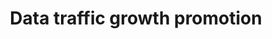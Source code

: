 ---
layout: tactic

title:  "Data traffic growth promotion"
tags: 
t-sort: "Dark Tactic"
t-type: "Unsustainable Pattern"
categories: cloud-computing
t-description: "One of the direct rebound effects of cloud migration, together with the dark tactics overconsumption and superfluous usages. By providing cheaper, less energy-intensive and easier-to-use technologies, the cloud computing paradigm tends to foster growth in data traffic and consumption and to enable the emergence of superfluous usages that were not possible before (e.g., using a navigation system on the phone although your car has one already built-in). This negates (at least partially) the promised energy savings. Cisco reveals evidences of such a traffic growth. The average traffic per capita per month was expected to grow from 12.9GB in 2016 to 35.5GB in 2021, while the number of Internet users would grow from 44% of the global population to 58% in the same period. This growth may not be caused solely by the shift to cloud computing but it remains an indicator of a potential rebound effect. Unfortunately, rebound and transformational effects are insufficiently discussed in the field and their multifaceted nature makes them hard to measure. Nonetheless, there exist definitions of rebound effects in cloud computing and frameworks to categorize them, paving the way to more precise assessment."
t-participant: "cloud-user, cloud-provider"
t-artifact: "Data produced on end-devices"
t-context: "Innovation with the creation of new products (hardware/software)"
t-feature: "Easy and cheap access to resources (e.g., storage, processing)"
t-intent: "Fostering more data traffic"
t-intentmeasure: "Amount of data traffic in the network"
t-countermeasure: "Counteracting the rebound effect of a technology means to question ourselves on the basic need that this technology is fulfilling. Lange & Santarius introduce digital sufficiency as a principle for sustainable digitalization, which they define as 'as much digitalization as necessary and as little as possible'. The idea is to shift towards designing longer-lasting and reparable hardware and software, only collecting necessary data and placing the user back at the center of the concerns."
t-source: "*The Dark Side of Cloud and Edge Computing* by Klervie Toczé, Maël Madon, Muriel Garcia and Patricia Lago"
t-source-doi: "https://doi.org/10.21428/bf6fb269.9422c084"
t-diagram: "models-data_traffic_growth_promotion.png"
---